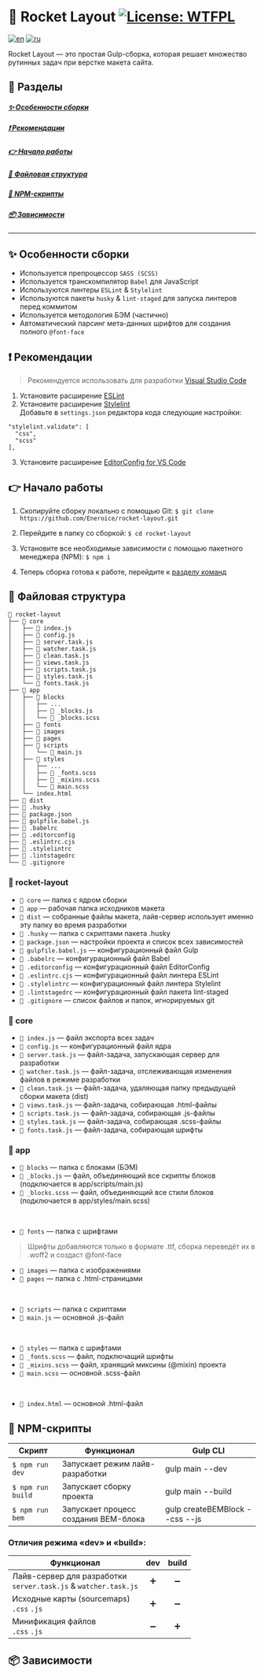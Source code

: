 # :rocket: Rocket Layout [![License: WTFPL](https://img.shields.io/badge/License-WTFPL-brightgreen.svg)](http://www.wtfpl.net/about/)
[![en](https://img.shields.io/badge/lang-en-red.svg)](https://github.com/Eneroice/rocket-layout/blob/master/README.md) [![ru](https://img.shields.io/badge/lang-ru-blue.svg)](https://github.com/Eneroice/rocket-layout/blob/master/README.ru.md)

Rocket Layout — это простая Gulp-сборка, которая решает множество рутинных задач при верстке макета сайта.

## :scroll: Разделы
##### [:sparkles: Особенности сборки](#sparkles-особенности-сборки)
##### [:exclamation: Рекомендации](#grey_exclamation-рекомендации)
##### [:point_right: Начало работы](#point_right-начало-работы)
##### [:open_file_folder: Файловая структура](#open_file_folder-файловая-структура)
##### [:speech_balloon: NPM-скрипты](#speech_balloon-npm-скрипты)
##### [:package: Зависимости](#package-зависимости)
---

## :sparkles: Особенности сборки
* Используется препроцессор `SASS (SCSS)`
* Используется транскомпилятор `Babel` для JavaScript
* Используются линтеры `ESLint` & `Stylelint`
* Используются пакеты `husky` & `lint-staged` для запуска линтеров перед коммитом
* Используется методология БЭМ (частично)
* Автоматический парсинг мета-данных шрифтов для создания полного `@font-face`

## :exclamation: Рекомендации
> Рекомендуется использовать для разработки [Visual Studio Code](https://code.visualstudio.com)
1. Установите расширение [ESLint](https://marketplace.visualstudio.com/items?itemName=dbaeumer.vscode-eslint)
2. Установите расширение [Stylelint](https://marketplace.visualstudio.com/items?itemName=stylelint.vscode-stylelint)<br>Добавьте в `settings.json` редактора кода следующие настройки:
```
"stylelint.validate": [
  "css",
  "scss"
],
```
3. Установите расширение [EditorConfig for VS Code](https://marketplace.visualstudio.com/items?itemName=EditorConfig.EditorConfig)

## :point_right: Начало работы
1. Скопируйте сборку локально с помощью Git:
`$ git clone https://github.com/Eneroice/rocket-layout.git`

2. Перейдите в папку со сборкой: `$ cd rocket-layout`
3. Установите все необходимые зависимости с помощью пакетного менеджера (NPM): `$ npm i`
4. Теперь сборка готова к работе, перейдите к [разделу команд](#speech_balloon-npm-скрипты)

## :open_file_folder: Файловая структура
```
📂 rocket-layout
├── 📂 core
│   ├── 📄 index.js
│   ├── 📄 config.js
│   ├── 📄 server.task.js
│   ├── 📄 watcher.task.js
│   ├── 📄 clean.task.js
│   ├── 📄 views.task.js
│   ├── 📄 scripts.task.js
│   ├── 📄 styles.task.js
│   └── 📄 fonts.task.js
├── 📂 app
│   ├── 📂 blocks
│   │   ├── ...
│   │   ├── 📄 _blocks.js
│   │   └── 📄 _blocks.scss
│   ├── 📂 fonts
│   ├── 📂 images
│   ├── 📂 pages
│   ├── 📂 scripts
│   │   └── 📄 main.js
│   ├── 📂 styles
│   │   ├── ...
│   │   ├── 📄 _fonts.scss
│   │   ├── 📄 _mixins.scss
│   │   └── 📄 main.scss
│   └── index.html
├── 📂 dist
├── 📂 .husky
├── 📄 package.json
├── 📄 gulpfile.babel.js
├── 📄 .babelrc
├── 📄 .editorconfig
├── 📄 .eslintrc.cjs
├── 📄 .stylelintrc
├── 📄 .lintstagedrc
└── 📄 .gitignore
```
### 📂 rocket-layout
* `📂 core` — папка с ядром сборки
* `📂 app` — рабочая папка исходников макета
* `📂 dist` — собранные файлы макета, лайв-сервер использует именно эту папку во время разработки
* `📂 .husky` — папка с скриптами пакета .husky
* `📄 package.json` — настройки проекта и список всех зависимостей
* `📄 gulpfile.babel.js` — конфигурационный файл Gulp
* `📄 .babelrc` — конфигурационный файл Babel
* `📄 .editorconfig` — конфигурационный файл EditorConfig
* `📄 .eslintrc.cjs` — конфигурационный файл линтера ESLint
* `📄 .stylelintrc` — конфигурационный файл линтера Stylelint
* `📄 .lintstagedrc` — конфигурационный файл пакета lint-staged
* `📄 .gitignore` — список файлов и папок, игнорируемых git

### 📂 core
* `📄 index.js` — файл экспорта всех задач
* `📄 config.js` — конфигурационный файл ядра
* `📄 server.task.js` — файл-задача, запускающая сервер для разработки
* `📄 watcher.task.js` — файл-задача, отслеживающая изменения файлов в режиме разработки
* `📄 clean.task.js` — файл-задача, удаляющая папку предыдущей сборки макета (dist)
* `📄 views.task.js` — файл-задача, собирающая .html-файлы
* `📄 scripts.task.js` — файл-задача, собирающая .js-файлы
* `📄 styles.task.js` — файл-задача, собирающая .scss-файлы
* `📄 fonts.task.js` — файл-задача, собирающая шрифты

### 📂 app
* `📂 blocks` — папка с блоками (БЭМ)
* `📄 _blocks.js` — файл, объединяющий все скрипты блоков (подключается в app/scripts/main.js)
* `📄 _blocks.scss` — файл, объединяющий все стили блоков (подключается в app/styles/main.scss)
<br>

* `📂 fonts` — папка с шрифтами
> Шрифты добавляются только в формате .ttf, сборка переведёт их в .woff2 и создаст @font-face
* `📂 images` — папка с изображениями
* `📂 pages` — папка с .html-страницами
<br>

* `📂 scripts` — папка с скриптами
* `📄 main.js` — основной .js-файл
<br>

* `📂 styles` — папка с шрифтами
* `📄 _fonts.scss` — файл, подключащий шрифты
* `📄 _mixins.scss` — файл, хранящий миксины (@mixin) проекта
* `📄 main.scss` — основной .scss-файл
<br>

* `📄 index.html` — основной .html-файл

## :speech_balloon: NPM-скрипты
| Скрипт            | Функционал                           | Gulp CLI                       |
| ----------------- | ------------------------------------ | ------------------------------ |
| `$ npm run dev`   | Запускает режим лайв-разработки      | gulp main --dev                |
| `$ npm run build` | Запускает сборку проекта             | gulp main --build              |
| `$ npm run bem`   | Запускает процесс создания BEM-блока | gulp createBEMBlock --css --js |

### Отличия режима «dev» и «build»:
| Функционал   | dev    | build |
| ----------------- |:------------------------------------:|:------------------------------:|
| Лайв-сервер для разработки<br>`server.task.js` & `watcher.task.js`   | :heavy_plus_sign:      | :heavy_minus_sign:                |
| Исходные карты (sourcemaps)<br>`.css` `.js` | :heavy_plus_sign:   | :heavy_minus_sign:     |
| Минификация файлов<br>`.css` `.js`  | :heavy_minus_sign: | :heavy_plus_sign: |

## :package: Зависимости
